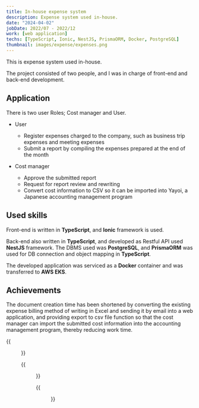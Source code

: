 ```yaml
---
title: In-house expense system
description: Expense system used in-house.
date: "2024-04-02"
jobDate: 2022/07 - 2022/12
work: [web application]
techs: [TypeScript, Ionic, NestJS, PrismaORM, Docker, PostgreSQL]
thumbnail: images/expense/expenses.png
---
```


This is expense system used in-house.

The project consisted of two people, and I was in charge of front-end and back-end development.

## Application
There is two user Roles; Cost manager and User.

  - User

    - Register expenses charged to the company, such as business trip expenses and meeting expenses
    - Submit a report by compiling the expenses prepared at the end of the month

  - Cost manager

    - Approve the submitted report
    - Request for report review and rewriting
    - Convert cost information to CSV so it can be imported into Yayoi, a Japanese accounting management program

## Used skills
Front-end is written in **TypeScript**, and **Ionic** framework is used.

Back-end also written in **TypeScript**, and developed as Restful API used **NestJS** framework. 
The DBMS used was **PostgreSQL**, and **PrismaORM** was used for DB connection and object mapping in **TypeScript**.

The developed application was serviced as a **Docker** container and was transferred to **AWS EKS**.

## Achievements
The document creation time has been shortened by converting the existing expense billing method of writing in Excel and sending it by email into a web application, and providing export to csv file function so that the cost manager can import the submitted cost information into the accounting management program, thereby reducing work time.


{{<figure src="/portfolio/images/expense/login.png" caption="Login page">}}

{{<figure src="/portfolio/images/expense/expenses.png" caption="Expenses page">}}

{{<figure src="/portfolio/images/expense/reports.png" caption="Reports page">}}